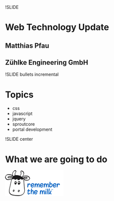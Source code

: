 !SLIDE 
# Web Technology Update

## Matthias Pfau
## Zühlke Engineering GmbH

!SLIDE bullets incremental
# Topics

* css
* javascript
* jquery
* sproutcore
* portal development

!SLIDE center
# What we are going to do
![rememberTheMilk](rememberTheMilkLogo.png "Don't forget...")
